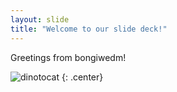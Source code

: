 ```yaml
---
layout: slide
title: "Welcome to our slide deck!"
---
```


Greetings from bongiwedm!

![dinotocat](https://octodex.github.com/images/dinotocat.png)
{: .center}
